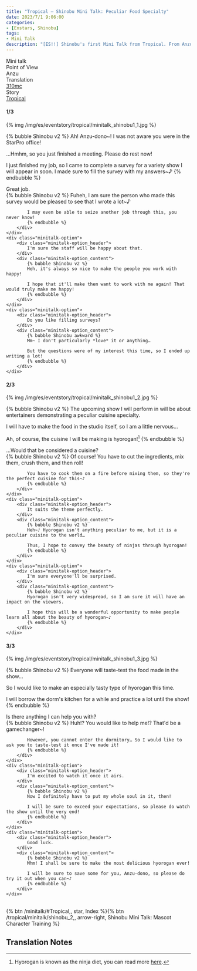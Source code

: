 ```yaml
---
title: "Tropical – Shinobu Mini Talk: Peculiar Food Specialty"
date: 2023/7/1 9:06:00
categories:
- [Enstars, Shinobu]
tags:
- Mini Talk
description: "[ES!!] Shinobu's first Mini Talk from Tropical. From Anzu's POV."
---
```

<div class="three-wrapper" style="--storyColor:#965e7d;--storyColor-rgb:150,94,125;--storyColor-h:326.8;--storyColor-s: 23%;--storyColor-l:47.8%;">
    <div class="info-area">
        <div class="info">
            <div class="info-item characters">
                <div class="label">
                    Mini talk
                </div>
                <div class="value">
								<a href="/categories/Enstars/Shinobu" character="Shinobu"></a>
                </div>
            </div>
            <div class="info-item one">
                <div class="label">
                    Point of View
                </div>
                <div class="value">
                    Anzu
                </div>
            </div>
            <div class="info-item two">
                <div class="label">
                    Translation
                </div>
                <div class="value">
                    <a href="/about">310mc</a>
                </div>
            </div>
            <div class="info-item three">
                <div class="label">
                   Story
                </div>
                <div class="value">
                    <a href="/tropical">Tropical</a>
                </div>
            </div>
        </div>
    </div>
</div>

<!-- more -->

#### <div mt="rare"></div> 1/3

{% img /img/es/eventstory/tropical/minitalk_shinobu1_1.jpg %}

{% bubble Shinobu v2 %}
Ah! Anzu-dono~! I was not aware you were in the StarPro office!

…Hmhm, so you just finished a meeting. Please do rest now!

I just finished my job, so I came to complete a survey for a variety show I will appear in soon. I made sure to fill the survey with my answers~♪
{% endbubble %}

<div class="minitalk" character="Anzu">
    <div class="minitalk-option">
        <div class="minitalk-option_header">
            Great job.
        </div>
        <div class="minitalk-option_content">
            {% bubble Shinobu v2 %}
            Fuheh, I am sure the person who made this survey would be pleased to see that I wrote a lot~♪

            I may even be able to seize another job through this, you never know!
			{% endbubble %}
        </div>
    </div>
    <div class="minitalk-option">
        <div class="minitalk-option_header">
            I'm sure the staff will be happy about that.
        </div>
        <div class="minitalk-option_content">
            {% bubble Shinobu v2 %}
            Heh, it's always so nice to make the people you work with happy!

            I hope that it'll make them want to work with me again! That would truly make me happy!
			{% endbubble %}
        </div>
    </div>
    <div class="minitalk-option">
        <div class="minitalk-option_header">
            Do you like filling surveys?
        </div>
        <div class="minitalk-option_content">
            {% bubble Shinobu awkward %}
            Mm~ I don't particularly *love* it or anything…

            But the questions were of my interest this time, so I ended up writing a lot!
			{% endbubble %}
        </div>
    </div>
</div>

#### <div mt="rare"></div> 2/3

{% img /img/es/eventstory/tropical/minitalk_shinobu1_2.jpg %}

{% bubble Shinobu v2 %}
The upcoming show I will perform in will be about entertainers demonstrating a peculiar cuisine specialty.

I will have to make the food in the studio itself, so I am a little nervous…

Ah, of course, the cuisine I will be making is hyorogan![^1]
{% endbubble %}

<div class="minitalk" character="Anzu">
    <div class="minitalk-option">
        <div class="minitalk-option_header">
            …Would that be considered a cuisine?
        </div>
        <div class="minitalk-option_content">
            {% bubble Shinobu v2 %}
            Of course! You have to cut the ingredients, mix them, crush them, and then roll!

            You have to cook them on a fire before mixing them, so they're the perfect cuisine for this~♪
			{% endbubble %}
        </div>
    </div>
    <div class="minitalk-option">
        <div class="minitalk-option_header">
            It suits the theme perfectly.
        </div>
        <div class="minitalk-option_content">
            {% bubble Shinobu v2 %}
            Heh~♪ Hyorogan isn't anything peculiar to me, but it is a peculiar cuisine to the world…

            Thus, I hope to convey the beauty of ninjas through hyorogan!
			{% endbubble %}
        </div>
    </div>
    <div class="minitalk-option">
        <div class="minitalk-option_header">
            I'm sure everyone'll be surprised.
        </div>
        <div class="minitalk-option_content">
            {% bubble Shinobu v2 %}
            Hyorogan isn't very widespread, so I am sure it will have an impact on the viewers.

            I hope this will be a wonderful opportunity to make people learn all about the beauty of hyorogan~♪
			{% endbubble %}
        </div>
    </div>
</div>

#### <div mt="rare"></div> 3/3

{% img /img/es/eventstory/tropical/minitalk_shinobu1_3.jpg %}

{% bubble Shinobu v2 %}
Everyone will taste-test the food made in the show…

So I would like to make an especially tasty type of hyorogan this time.

I will borrow the dorm's kitchen for a while and practice a lot until the show!
{% endbubble %}

<div class="minitalk" character="Anzu">
    <div class="minitalk-option">
        <div class="minitalk-option_header">
          Is there anything I can help you with?
        </div>
        <div class="minitalk-option_content">
            {% bubble Shinobu v2 %}
            Huh!? You would like to help me!? That'd be a gamechanger~!

            However, you cannot enter the dormitory… So I would like to ask you to taste-test it once I've made it!
			{% endbubble %}
        </div>
    </div>
    <div class="minitalk-option">
        <div class="minitalk-option_header">
            I'm excited to watch it once it airs.
        </div>
        <div class="minitalk-option_content">
            {% bubble Shinobu v2 %}
            Now I definitely have to put my whole soul in it, then!

            I will be sure to exceed your expectations, so please do watch the show until the very end!
			{% endbubble %}
        </div>
    </div>
    <div class="minitalk-option">
        <div class="minitalk-option_header">
            Good luck.
        </div>
        <div class="minitalk-option_content">
            {% bubble Shinobu v2 %}
            Mhm! I shall be sure to make the most delicious hyorogan ever!

            I will be sure to save some for you, Anzu-dono, so please do try it out when you can~♪
			{% endbubble %}
        </div>
    </div>
</div>
<br>
<div toc>{% btn /minitalk/#Tropical,, star, Index %}{% btn /tropical/minitalk/shinobu_2,, arrow-right, Shinobu Mini Talk: Mascot Character Training %}</div>

## Translation Notes

[^1]: Hyorogan is known as the ninja diet, you can read more <a href="https://en.wikipedia.org/wiki/Ninja_diet" target="_blank">here</a>.
